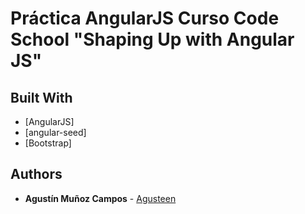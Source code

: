 # Práctica AngularJS Curso Code School "Shaping Up with Angular JS"

## Built With

* [AngularJS]
* [angular-seed]
* [Bootstrap]

## Authors

* **Agustín Muñoz Campos** - [Agusteen](https://github.com/Agusteen)
